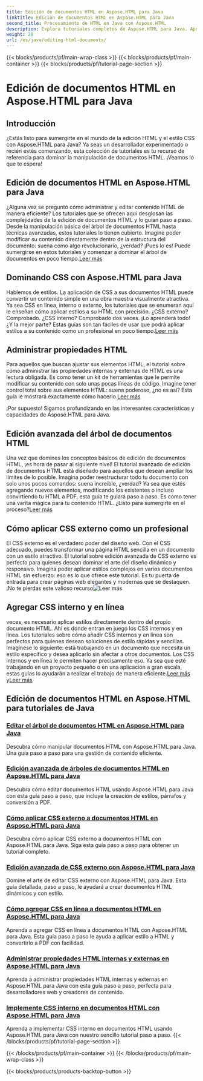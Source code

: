 ```yaml
---
title: Edición de documentos HTML en Aspose.HTML para Java
linktitle: Edición de documentos HTML en Aspose.HTML para Java
second_title: Procesamiento de HTML en Java con Aspose.HTML
description: Explora tutoriales completos de Aspose.HTML para Java. Aprende a editar documentos HTML, implementar CSS y administrar contenido con guías paso a paso.
weight: 28
url: /es/java/editing-html-documents/
---
```


{{< blocks/products/pf/main-wrap-class >}}
{{< blocks/products/pf/main-container >}}
{{< blocks/products/pf/tutorial-page-section >}}

# Edición de documentos HTML en Aspose.HTML para Java

## Introducción

¿Estás listo para sumergirte en el mundo de la edición HTML y el estilo CSS con Aspose.HTML para Java? Ya seas un desarrollador experimentado o recién estés comenzando, esta colección de tutoriales es tu recurso de referencia para dominar la manipulación de documentos HTML. ¡Veamos lo que te espera!

## Edición de documentos HTML en Aspose.HTML para Java

¿Alguna vez se preguntó cómo administrar y editar contenido HTML de manera eficiente? Los tutoriales que se ofrecen aquí desglosan las complejidades de la edición de documentos HTML y lo guían paso a paso. Desde la manipulación básica del árbol de documentos HTML hasta técnicas avanzadas, estos tutoriales lo tienen cubierto. Imagine poder modificar su contenido directamente dentro de la estructura del documento: suena como algo revolucionario, ¿verdad? ¡Pues lo es! Puede sumergirse en estos tutoriales y comenzar a dominar el árbol de documentos en poco tiempo.[Leer más](./edit-html-document-tree/)

## Dominando CSS con Aspose.HTML para Java

 Hablemos de estilos. La aplicación de CSS a sus documentos HTML puede convertir un contenido simple en una obra maestra visualmente atractiva. Ya sea CSS en línea, interno o externo, los tutoriales que se enumeran aquí le enseñan cómo aplicar estilos a su HTML con precisión. ¿CSS externo? Comprobado. ¿CSS interno? Comprobado dos veces. ¡Lo aprenderá todo! ¿Y la mejor parte? Estas guías son tan fáciles de usar que podrá aplicar estilos a su contenido como un profesional en poco tiempo.[Leer más](./apply-external-css-html-documents/)

## Administrar propiedades HTML

Para aquellos que buscan ajustar sus elementos HTML, el tutorial sobre cómo administrar las propiedades internas y externas de HTML es una lectura obligada. Es como tener un kit de herramientas que le permite modificar su contenido con solo unas pocas líneas de código. Imagine tener control total sobre sus elementos HTML: suena poderoso, ¿no es así? Esta guía le mostrará exactamente cómo hacerlo.[Leer más](./manage-inner-outer-html-properties/)

¡Por supuesto! Sigamos profundizando en las interesantes características y capacidades de Aspose.HTML para Java.

## Edición avanzada del árbol de documentos HTML

Una vez que domines los conceptos básicos de edición de documentos HTML, ¡es hora de pasar al siguiente nivel! El tutorial avanzado de edición de documentos HTML está diseñado para aquellos que desean ampliar los límites de lo posible. Imagina poder reestructurar todo tu documento con solo unos pocos comandos: suena increíble, ¿verdad? Ya sea que estés agregando nuevos elementos, modificando los existentes o incluso convirtiendo tu HTML a PDF, esta guía te guiará paso a paso. Es como tener una varita mágica para tu contenido HTML. ¿Listo para sumergirte en el proceso?[Leer más](./advanced-html-document-tree-editing/)

## Cómo aplicar CSS externo como un profesional

El CSS externo es el verdadero poder del diseño web. Con el CSS adecuado, puedes transformar una página HTML sencilla en un documento con un estilo atractivo. El tutorial sobre edición avanzada de CSS externo es perfecto para quienes desean dominar el arte del diseño dinámico y responsivo. Imagina poder aplicar estilos complejos en varios documentos HTML sin esfuerzo: eso es lo que ofrece este tutorial. Es tu puerta de entrada para crear páginas web elegantes y modernas que se destaquen. ¡No te pierdas este valioso recurso![Leer más](./advanced-external-css-editing/)

## Agregar CSS interno y en línea

 veces, es necesario aplicar estilos directamente dentro del propio documento HTML. Ahí es donde entran en juego los CSS internos y en línea. Los tutoriales sobre cómo añadir CSS internos y en línea son perfectos para quienes desean soluciones de estilo rápidas y sencillas. Imagínese lo siguiente: está trabajando en un documento que necesita un estilo específico y desea aplicarlo sin afectar a otros documentos. Los CSS internos y en línea le permiten hacer precisamente eso. Ya sea que esté trabajando en un proyecto pequeño o en una aplicación a gran escala, estas guías lo ayudarán a realizar el trabajo de manera eficiente.[Leer más](./add-inline-css-html-documents/) y[Leer más](./implement-internal-css-html-documents/)

## Edición de documentos HTML en Aspose.HTML para tutoriales de Java
### [Editar el árbol de documentos HTML en Aspose.HTML para Java](./edit-html-document-tree/)
Descubra cómo manipular documentos HTML con Aspose.HTML para Java. Una guía paso a paso para una gestión de contenido eficiente.
### [Edición avanzada de árboles de documentos HTML en Aspose.HTML para Java](./advanced-html-document-tree-editing/)
Descubra cómo editar documentos HTML usando Aspose.HTML para Java con esta guía paso a paso, que incluye la creación de estilos, párrafos y conversión a PDF.
### [Cómo aplicar CSS externo a documentos HTML en Aspose.HTML para Java](./apply-external-css-html-documents/)
Descubra cómo aplicar CSS externo a documentos HTML con Aspose.HTML para Java. Siga esta guía paso a paso para obtener un tutorial completo.
### [Edición avanzada de CSS externo con Aspose.HTML para Java](./advanced-external-css-editing/)
Domine el arte de editar CSS externo con Aspose.HTML para Java. Esta guía detallada, paso a paso, le ayudará a crear documentos HTML dinámicos y con estilo.
### [Cómo agregar CSS en línea a documentos HTML en Aspose.HTML para Java](./add-inline-css-html-documents/)
Aprenda a agregar CSS en línea a documentos HTML con Aspose.HTML para Java. Esta guía paso a paso le ayuda a aplicar estilo a HTML y convertirlo a PDF con facilidad.
### [Administrar propiedades HTML internas y externas en Aspose.HTML para Java](./manage-inner-outer-html-properties/)
Aprenda a administrar propiedades HTML internas y externas en Aspose.HTML para Java con esta guía paso a paso, perfecta para desarrolladores web y creadores de contenido.
### [Implemente CSS interno en documentos HTML con Aspose.HTML para Java](./implement-internal-css-html-documents/)
Aprenda a implementar CSS interno en documentos HTML usando Aspose.HTML para Java con nuestro sencillo tutorial paso a paso.
{{< /blocks/products/pf/tutorial-page-section >}}

{{< /blocks/products/pf/main-container >}}
{{< /blocks/products/pf/main-wrap-class >}}

{{< blocks/products/products-backtop-button >}}
